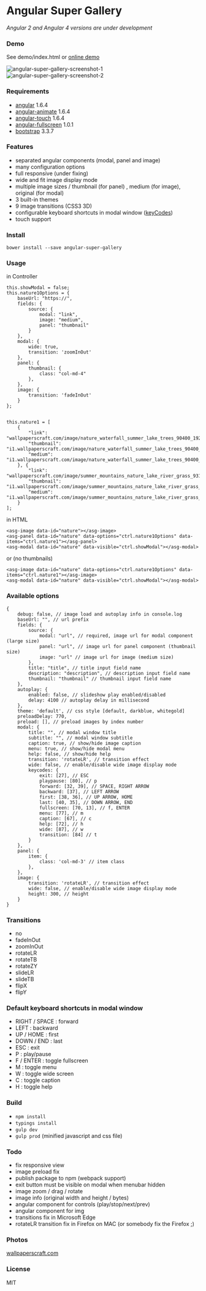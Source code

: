 Angular Super Gallery
===

*Angular 2 and Angular 4 versions are under development*

### Demo

See demo/index.html or [online demo](http://schalk.hu/projects/angular-super-gallery/demo/)

![angular-super-gallery-screenshot-1](http://schalk.hu/projects/angular-super-gallery/screenshot1.jpg)
![angular-super-gallery-screenshot-2](http://schalk.hu/projects/angular-super-gallery/screenshot2.jpg)

### Requirements
- [angular](https://github.com/angular/angular.js/tree/v1.6.4) 1.6.4
- [angular-animate](https://github.com/angular/bower-angular-animate/tree/v1.6.4) 1.6.4
- [angular-touch](https://github.com/angular/bower-angular-touch/tree/v1.6.4) 1.6.4
- [angular-fullscreen](https://github.com/fabiobiondi/angular-fullscreen) 1.0.1 
- [bootstrap](https://github.com/twbs/bootstrap/tree/v3.3.7) 3.3.7


### Features
- separated angular components (modal, panel and image)
- many configuration options
- full responsive (under fixing)
- wide and fit image display mode
- multiple image sizes / thumbnail (for panel) , medium (for image), original (for modal)
- 3 built-in themes
- 9 image transitions (CSS3 3D)
- configurable keyboard shortcuts in modal window ([keyCodes](https://www.cambiaresearch.com/articles/15/javascript-char-codes-key-codes))
- touch support

### Install

`bower install --save angular-super-gallery`

### Usage

in Controller
```
this.showModal = false;
this.nature1Options = {
    baseUrl: "https://",
    fields: {
        source: {
            modal: "link",
            image: "medium",
            panel: "thumbnail"
        }
    },
    modal: {
        wide: true,
        transition: 'zoomInOut'
    },
    panel: {
        thumbnail: {
            class: "col-md-4"
        },
    },
    image: {
        transition: 'fadeInOut'
    }
};


this.nature1 = [
    {
        "link": "wallpaperscraft.com/image/nature_waterfall_summer_lake_trees_90400_1920x1080.jpg",
  		"thumbnail": "i1.wallpaperscraft.com/image/nature_waterfall_summer_lake_trees_90400_300x168.jpg",
  		"medium": "i1.wallpaperscraft.com/image/nature_waterfall_summer_lake_trees_90400_602x339.jpg",
  	}, {
  		"link": "wallpaperscraft.com/image/summer_mountains_nature_lake_river_grass_93164_1920x1080.jpg",
  		"thumbnail": "i1.wallpaperscraft.com/image/summer_mountains_nature_lake_river_grass_93164_300x168.jpg",
  		"medium": "i1.wallpaperscraft.com/image/summer_mountains_nature_lake_river_grass_93164_602x339.jpg",
  	}
];
```


in HTML
```
<asg-image data-id="nature"></asg-image>
<asg-panel data-id="nature" data-options="ctrl.nature1Options" data-items="ctrl.nature1"></asg-panel>
<asg-modal data-id="nature" data-visible="ctrl.showModal"></asg-modal>
```
or (no thumbnails)
```
<asg-image data-id="nature" data-options="ctrl.nature1Options" data-items="ctrl.nature1"></asg-image>
<asg-modal data-id="nature" data-visible="ctrl.showModal"></asg-modal>
```

### Available options
```
{
    debug: false, // image load and autoplay info in console.log
    baseUrl: "", // url prefix
    fields: {
        source: {
            modal: "url", // required, image url for modal component (large size)
            panel: "url", // image url for panel component (thumbnail size)
            image: "url" // image url for image (medium size)
        },
        title: "title", // title input field name
        description: "description", // description input field name
        thumbnail: "thumbnail" // thumbnail input field name
    },
    autoplay: {
        enabled: false, // slideshow play enabled/disabled
        delay: 4100 // autoplay delay in millisecond
    },
    theme: 'default', // css style [default, darkblue, whitegold]
    preloadDelay: 770,
    preload: [], // preload images by index number
    modal: {
        title: "", // modal window title
        subtitle: "", // modal window subtitle
        caption: true, // show/hide image caption
        menu: true, // show/hide modal menu
        help: false, // show/hide help
        transition: 'rotateLR', // transition effect
        wide: false, // enable/disable wide image display mode
        keycodes: {
            exit: [27], // ESC
            playpause: [80], // p
            forward: [32, 39], // SPACE, RIGHT ARROW
            backward: [37], // LEFT ARROW
            first: [38, 36], // UP ARROW, HOME
            last: [40, 35], // DOWN ARROW, END
            fullscreen: [70, 13], // f, ENTER
            menu: [77], // m
            caption: [67], // c
            help: [72], // h
            wide: [87], // w
            transition: [84] // t
        }
    },
    panel: {
        item: {
            class: 'col-md-3' // item class
        },
    },
    image: {
        transition: 'rotateLR', // transition effect
        wide: false, // enable/disable wide image display mode
        height: 300, // height
    }
}
```


### Transitions
- no
- fadeInOut
- zoomInOut
- rotateLR
- rotateTB
- rotateZY
- slideLR
- slideTB
- flipX
- flipY


### Default keyboard shortcuts in modal window
- RIGHT / SPACE : forward
- LEFT : backward
- UP / HOME : first
- DOWN / END : last
- ESC : exit
- P : play/pause
- F / ENTER : toggle fullscreen
- M : toggle menu
- W : toggle wide screen
- C : toggle caption
- H : toggle help


### Build
- `npm install`
- `typings install`
- `gulp dev`
- `gulp prod` (minified javascript and css file)


### Todo
- fix responsive view
- image preload fix
- publish package to npm (webpack support)
- exit button must be visible on modal when menubar hidden
- image zoom / drag / rotate
- image info (original width and height / bytes)
- angular component for controls (play/stop/next/prev)
- angular component for img
- transitions fix in Microsoft Edge
- rotateLR transition fix in Firefox on MAC (or somebody fix the Firefox ;)

### Photos
[wallpaperscraft.com](https://wallpaperscraft.com)

### License
MIT